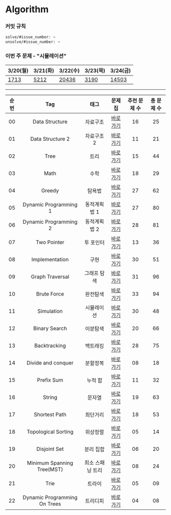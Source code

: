 # Algorithm

### 커밋 규칙

```markdown
solve/#issue_number: ~
unsolve/#issue_number: ~
```

### 이번 주 문제 - "시뮬레이션"

| 3/20(월) | 3/21(화) | 3/22(수) | 3/23(목) | 3/24(금) |
| --- | --- | --- | --- | --- |
| [1713](https://www.acmicpc.net/problem/1713) | [5212](https://www.acmicpc.net/problem/5212) | [20436](https://www.acmicpc.net/problem/20436) | [3190](https://www.acmicpc.net/problem/3190) | [14503](https://www.acmicpc.net/problem/14503) |



---

| 순번 | Tag                          | 태그                | 문제집    | 추천 문제 수 | 총 문제 수 |
| :--: | :--------------------------: | :-----------------: | :------:  | :---------:  | :------: |
| 00 | Data Structure | 자료구조 | [바로가기](./workbook/자료구조) | 16 | 25 |
| 01 | Data Structure 2 | 자료구조 2 | [바로가기](./workbook/자료구조2) | 11 | 21 |
| 02 | Tree | 트리 | [바로가기](./workbook/트리) | 15 | 44 |
| 03 | Math | 수학 | [바로가기](./workbook/수학) | 18 | 29 | 
| 04 | Greedy | 탐욕법 | [바로가기](./workbook/탐욕) | 27 | 62 | 
| 05 | Dynamic Programming 1 | 동적계획법 1 | [바로가기](./workbook/동적계획법1) | 27 | 80 |
| 06 | Dynamic Programming 2 | 동적계획법 2 | [바로가기](./workbook/동적계획법2) | 28 | 81 | 
| 07 | Two Pointer | 투 포인터 | [바로가기](./workbook/투포인터) | 13 | 36 |
| 08 | Implementation | 구현 | [바로가기](./implementation) | 30 | 51 | 
| 09 | Graph Traversal | 그래프 탐색 | [바로가기](./graph_traversal) | 31 | 96 |
| 10 | Brute Force | 완전탐색 | [바로가기](./brute_force) | 33 | 94 |
| 11 | Simulation | 시뮬레이션 | [바로가기](./simulation) | 30 | 48 | 
| 12 | Binary Search | 이분탐색 | [바로가기](./binary_search) | 20 | 66 | 
| 13 | Backtracking | 백트래킹 | [바로가기](./backtracking) | 28 | 75 | 
| 14 | Divide and conquer | 분할정복 | [바로가기](./divide_and_conquer) | 08 | 18 |
| 15 | Prefix Sum | 누적 합 | [바로가기](./prefix_sum) | 11 | 32 | 
| 16 | String | 문자열 | [바로가기](./workbook/문자열) | 19 | 63 | 
| 17 | Shortest Path | 최단거리 | [바로가기](./shortest_path) | 18 | 53 | 
| 18 | Topological Sorting | 위상정렬 | [바로가기](./topological_sorting) | 05 | 14 | 
| 19 | Disjoint Set | 분리 집합 | [바로가기](./disjoint_set) | 06 | 20 | 
| 20 | Minimum Spanning Tree(MST) | 최소 스패닝 트리 | [바로가기](./minimum_spanning_tree) | 08 | 24 | 
| 21 | Trie | 트라이 | [바로가기](./trie) | 05 | 09 | ![status][Doing] |
| 22 | Dynamic Programming On Trees | 트리디피 | [바로가기](./dynamic_programming_on_trees) | 04 | 08 | 
